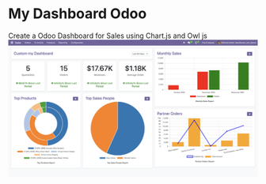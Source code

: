 My Dashboard Odoo
=================

Create a Odoo Dashboard for Sales using Chart.js and Owl js
![Dashboard Screenshoot](https://github.com/galangarbis/my-dashboard-odoo/blob/main/screenshoot.png)
